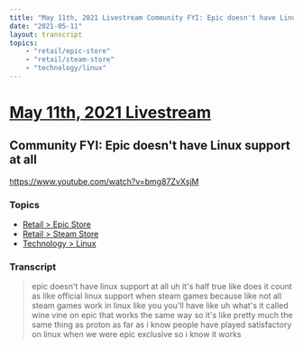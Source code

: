 ```yaml
---
title: "May 11th, 2021 Livestream Community FYI: Epic doesn't have Linux support at all"
date: "2021-05-11"
layout: transcript
topics:
    - "retail/epic-store"
    - "retail/steam-store"
    - "technology/linux"
---
```

# [May 11th, 2021 Livestream](../2021-05-11.md)
## Community FYI: Epic doesn't have Linux support at all
https://www.youtube.com/watch?v=bmg87ZvXsjM

### Topics
* [Retail > Epic Store](../topics/retail/epic-store.md)
* [Retail > Steam Store](../topics/retail/steam-store.md)
* [Technology > Linux](../topics/technology/linux.md)

### Transcript

> epic doesn't have linux support at all uh it's half true like does it count as like official linux support when steam games because like not all steam games work in linux like you you'll have like uh what's it called wine vine on epic that works the same way so it's like pretty much the same thing as proton as far as i know people have played satisfactory on linux when we were epic exclusive so i know it works
